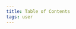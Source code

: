 ```yaml
---
title: Table of Contents
tags: user
---
```


<link rel="stylesheet" href="/assets/css/tablecon.sass">
<script src="/assets/js/tablecont.js"/></script>
